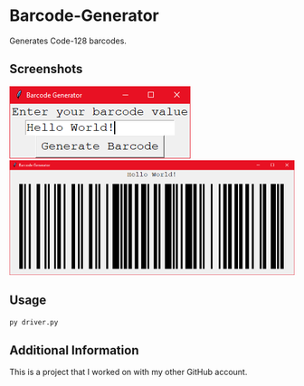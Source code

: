 # Barcode-Generator

Generates Code-128 barcodes.

## Screenshots
![Input](Images/bg-input.png?raw=true)
![Output](Images/bg-output.png?raw=true)

## Usage
```python
py driver.py
```

## Additional Information

This is a project that I worked on with my other GitHub account.
